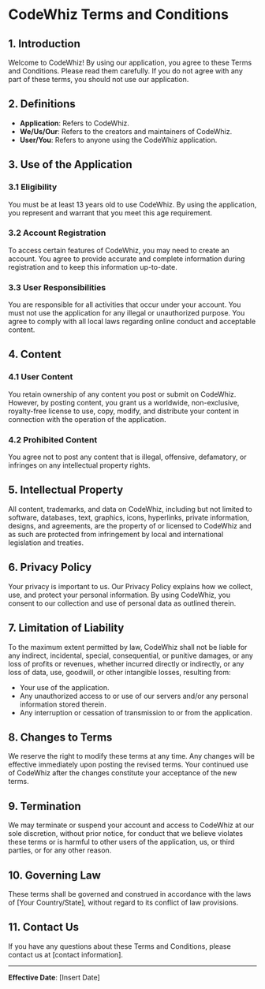 # CodeWhiz Terms and Conditions

## 1. Introduction

Welcome to CodeWhiz! By using our application, you agree to these Terms and Conditions. Please read them carefully. If you do not agree with any part of these terms, you should not use our application.

## 2. Definitions

- **Application**: Refers to CodeWhiz.
- **We/Us/Our**: Refers to the creators and maintainers of CodeWhiz.
- **User/You**: Refers to anyone using the CodeWhiz application.

## 3. Use of the Application

### 3.1 Eligibility
You must be at least 13 years old to use CodeWhiz. By using the application, you represent and warrant that you meet this age requirement.

### 3.2 Account Registration
To access certain features of CodeWhiz, you may need to create an account. You agree to provide accurate and complete information during registration and to keep this information up-to-date.

### 3.3 User Responsibilities
You are responsible for all activities that occur under your account. You must not use the application for any illegal or unauthorized purpose. You agree to comply with all local laws regarding online conduct and acceptable content.

## 4. Content

### 4.1 User Content
You retain ownership of any content you post or submit on CodeWhiz. However, by posting content, you grant us a worldwide, non-exclusive, royalty-free license to use, copy, modify, and distribute your content in connection with the operation of the application.

### 4.2 Prohibited Content
You agree not to post any content that is illegal, offensive, defamatory, or infringes on any intellectual property rights.

## 5. Intellectual Property

All content, trademarks, and data on CodeWhiz, including but not limited to software, databases, text, graphics, icons, hyperlinks, private information, designs, and agreements, are the property of or licensed to CodeWhiz and as such are protected from infringement by local and international legislation and treaties.

## 6. Privacy Policy

Your privacy is important to us. Our Privacy Policy explains how we collect, use, and protect your personal information. By using CodeWhiz, you consent to our collection and use of personal data as outlined therein.

## 7. Limitation of Liability

To the maximum extent permitted by law, CodeWhiz shall not be liable for any indirect, incidental, special, consequential, or punitive damages, or any loss of profits or revenues, whether incurred directly or indirectly, or any loss of data, use, goodwill, or other intangible losses, resulting from:
- Your use of the application.
- Any unauthorized access to or use of our servers and/or any personal information stored therein.
- Any interruption or cessation of transmission to or from the application.

## 8. Changes to Terms

We reserve the right to modify these terms at any time. Any changes will be effective immediately upon posting the revised terms. Your continued use of CodeWhiz after the changes constitute your acceptance of the new terms.

## 9. Termination

We may terminate or suspend your account and access to CodeWhiz at our sole discretion, without prior notice, for conduct that we believe violates these terms or is harmful to other users of the application, us, or third parties, or for any other reason.

## 10. Governing Law

These terms shall be governed and construed in accordance with the laws of [Your Country/State], without regard to its conflict of law provisions.

## 11. Contact Us

If you have any questions about these Terms and Conditions, please contact us at [contact information].

---

**Effective Date**: [Insert Date]
